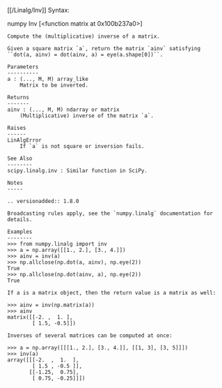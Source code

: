 [[/Linalg/Inv]]
Syntax:

  numpy Inv [<function matrix at 0x100b237a0>]


    Compute the (multiplicative) inverse of a matrix.

    Given a square matrix `a`, return the matrix `ainv` satisfying
    ``dot(a, ainv) = dot(ainv, a) = eye(a.shape[0])``.

    Parameters
    ----------
    a : (..., M, M) array_like
        Matrix to be inverted.

    Returns
    -------
    ainv : (..., M, M) ndarray or matrix
        (Multiplicative) inverse of the matrix `a`.

    Raises
    ------
    LinAlgError
        If `a` is not square or inversion fails.

    See Also
    --------
    scipy.linalg.inv : Similar function in SciPy.

    Notes
    -----

    .. versionadded:: 1.8.0

    Broadcasting rules apply, see the `numpy.linalg` documentation for
    details.

    Examples
    --------
    >>> from numpy.linalg import inv
    >>> a = np.array([[1., 2.], [3., 4.]])
    >>> ainv = inv(a)
    >>> np.allclose(np.dot(a, ainv), np.eye(2))
    True
    >>> np.allclose(np.dot(ainv, a), np.eye(2))
    True

    If a is a matrix object, then the return value is a matrix as well:

    >>> ainv = inv(np.matrix(a))
    >>> ainv
    matrix([[-2. ,  1. ],
            [ 1.5, -0.5]])

    Inverses of several matrices can be computed at once:

    >>> a = np.array([[[1., 2.], [3., 4.]], [[1, 3], [3, 5]]])
    >>> inv(a)
    array([[[-2.  ,  1.  ],
            [ 1.5 , -0.5 ]],
           [[-1.25,  0.75],
            [ 0.75, -0.25]]])

    